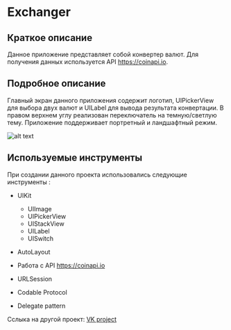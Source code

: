 # Exchanger

## Краткое описание
Данное приложение представляет собой конвертер валют. Для получения данных используется API https://coinapi.io.

## Подробное описание

Главный экран данного приложения содержит логотип, UIPickerView для выбора двух валют и UILabel для вывода результата
конвертации. В правом верхнем углу реализован переключатель на темную/светлую тему. Приложение поддерживает портретный и 
ландшафтный режим.

![alt text](https://sun9-53.userapi.com/OKacta9TvKjFPFhNVsM1h2nWOP_nZIhCI4xTpw/1pKntT_611c.jpg)

## Используемые инструменты

При создании данного проекта использовались следующие инструменты :

- UIKit
  + UIImage
  + UIPickerView
  + UIStackView
  + UILabel
  + UISwitch

- AutoLayout
- Работа с API https://coinapi.io
- URLSession
- Codable Protocol
- Delegate pattern


Сслыка на другой проект: [VK project](https://github.com/Arrankar/VK)
